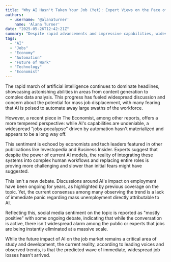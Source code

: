 ```yaml
---
title: "Why AI Hasn't Taken Your Job (Yet): Expert Views on the Pace of Automation"
authors:
  - username: '@alanaturner'
    name: 'Alana Turner'
date: "2025-05-26T12:42:21Z"
summary: "Despite rapid advancements and impressive capabilities, widespread job displacement by artificial intelligence remains a distant prospect, according to recent analysis from The Economist and other experts."
tags:
  - "AI"
  - "Jobs"
  - "Economy"
  - "Automation"
  - "Future of Work"
  - "Technology"
  - "Economist"
---
```


The rapid march of artificial intelligence continues to dominate headlines, showcasing astonishing abilities in areas from content generation to complex data analysis. This progress has fueled widespread discussion and concern about the potential for mass job displacement, with many fearing that AI is poised to automate away large swaths of the workforce.

However, a recent piece in The Economist, among other reports, offers a more tempered perspective: while AI's capabilities are undeniable, a widespread "jobs-pocalypse" driven by automation hasn't materialized and appears to be a long way off.

This sentiment is echoed by economists and tech leaders featured in other publications like Investopedia and Business Insider. Experts suggest that despite the power of current AI models, the reality of integrating these systems into complex human workflows and replacing entire roles is proving more challenging and slower than initial fears might have suggested.

This isn't a new debate. Discussions around AI's impact on employment have been ongoing for years, as highlighted by previous coverage on the topic. Yet, the current consensus among many observing the trend is a lack of immediate panic regarding mass unemployment directly attributable to AI.

Reflecting this, social media sentiment on the topic is reported as "mostly positive" with some ongoing debate, indicating that while the conversation is active, there isn't widespread alarm among the public or experts that jobs are being instantly eliminated at a massive scale.

While the future impact of AI on the job market remains a critical area of study and development, the current reality, according to leading voices and observed trends, is that the predicted wave of immediate, widespread job losses hasn't arrived.
